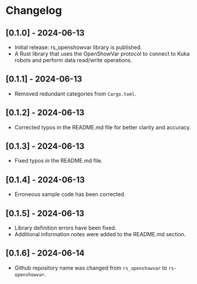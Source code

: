 # Changelog

## [0.1.0] - 2024-06-13

- Initial release: rs_openshowvar library is published.
- A Rust library that uses the OpenShowVar protocol to connect to Kuka robots and perform data read/write operations.

## [0.1.1] - 2024-06-13

- Removed redundant categories from `Cargo.toml`.

## [0.1.2] - 2024-06-13

- Corrected typos in the README.md file for better clarity and accuracy.

## [0.1.3] - 2024-06-13

- Fixed typos in the README.md file.

## [0.1.4] - 2024-06-13

- Erroneous sample code has been corrected.

## [0.1.5] - 2024-06-13

- Library definition errors have been fixed.
- Additional information notes were added to the README.md section.

## [0.1.6] - 2024-06-14

- Github repository name was changed from `rs_openshowvar` to `rs-openshowvar`.
